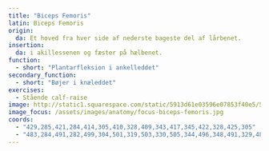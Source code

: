 ```yaml
---
title: "Biceps Femoris"
latin: Biceps Femoris
origin: 
  da: Et hoved fra hver side af nederste bageste del af lårbenet.
insertion: 
  da: i akillessenen og fæster på hælbenet.
function: 
  - short: "Plantarfleksion i ankelleddet"
secondary_function: 
  - short: "Bøjer i knæleddet"
exercises:
  - Stående calf-raise
image: http://static1.squarespace.com/static/5913d61e03596e07853f40e5/5aa95e174192022eff2168e3/5b15d9551ae6cfbba8c3c3af/1534184611973/Gastroc-Soleus.jpg?format=1500w
image_focus: /assets/images/anatomy/focus-biceps-femoris.jpg
coords:
  - "429,285,421,284,414,305,410,328,409,343,417,345,422,328,425,305"
  - "483,284,491,282,499,304,501,319,503,330,505,344,496,348,491,329,487,301"
---
```

